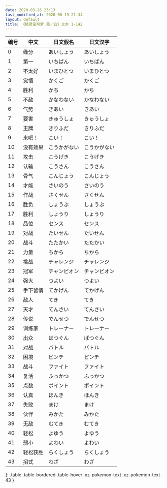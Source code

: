 ```yaml
---
date: 2020-03-26 23:13
last_modified_at: 2020-08-19 21:34
layout: default
title: 《精灵宝可梦 黑／白》文本 1-142
---
```

| 编号 | 中文 | 日文假名 | 日文汉字 |
| ---- | ---- | ---- | --- |
| 0 | 缘分 | あいしょう | あいしょう |
| 1 | 第一 | いちばん | いちばん |
| 2 | 不太好 | いまひとつ | いまひとつ |
| 3 | 觉悟 | かくご | かくご |
| 4 | 胜利 | かち | かち |
| 5 | 不敌 | かなわない | かなわない |
| 6 | 气势 | きあい | きあい |
| 7 | 要害 | きゅうしょ | きゅうしょ |
| 8 | 王牌 | きりふだ | きりふだ |
| 9 | 来吧！ | こい！ | こい！ |
| 10 | 没有效果 | こうかがない | こうかがない |
| 11 | 攻击 | こうげき | こうげき |
| 12 | 认输 | こうさん | こうさん |
| 13 | 骨气 | こんじょう | こんじょう |
| 14 | 才能 | さいのう | さいのう |
| 15 | 作战 | さくせん | さくせん |
| 16 | 胜负 | しょうぶ | しょうぶ |
| 17 | 胜利 | しょうり | しょうり |
| 18 | 品位 | センス | センス |
| 19 | 对战 | たいせん | たいせん |
| 20 | 战斗 | たたかい | たたかい |
| 21 | 力量 | ちから | ちから |
| 22 | 挑战 | チャレンジ | チャレンジ |
| 23 | 冠军 | チャンピオン | チャンピオン |
| 24 | 强大 | つよい | つよい |
| 25 | 手下留情 | てかげん | てかげん |
| 26 | 敌人 | てき | てき |
| 27 | 天才 | てんさい | てんさい |
| 28 | 传说 | でんせつ | でんせつ |
| 29 | 训练家 | トレーナー | トレーナー |
| 30 | 出众 | ばつぐん | ばつぐん |
| 31 | 对战 | バトル | バトル |
| 32 | 困境 | ピンチ | ピンチ |
| 33 | 战斗 | ファイト | ファイト |
| 34 | 复活 | ふっかつ | ふっかつ |
| 35 | 点数 | ポイント | ポイント |
| 36 | 认真 | ほんき | ほんき |
| 37 | 失败 | まけ | まけ |
| 38 | 伙伴 | みかた | みかた |
| 39 | 无敌 | むてき | むてき |
| 40 | 轻松 | よゆう | よゆう |
| 41 | 弱小 | よわい | よわい |
| 42 | 轻松获胜 | らくしょう | らくしょう |
| 43 | 招式 | わざ | わざ |
{: .table .table-bordered .table-hover .xz-pokemon-text .xz-pokemon-text-43 }